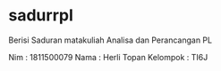 # sadurrpl
Berisi Saduran matakuliah Analisa dan Perancangan PL

Nim : 1811500079
Nama : Herli Topan
Kelompok : TI6J
